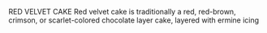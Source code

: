 RED VELVET CAKE
Red velvet cake is traditionally a red, red-brown, crimson, or scarlet-colored chocolate layer cake, layered with ermine icing